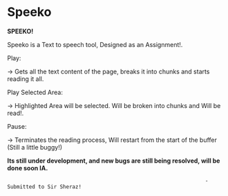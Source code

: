 # Speeko
**SPEEKO!**

Speeko is a Text to speech tool, Designed as an Assignment!.

Play:

  -> Gets all the text content of the page, breaks it into chunks and starts reading it all.

Play Selected Area:

  -> Highlighted Area will be selected. Will be broken into chunks and Will be read!.

Pause:

  -> Terminates the reading process, Will restart from the start of the buffer (Still a little buggy!)

  **Its still under development, and new bugs are still being resolved, will be done soon IA.**

                                                                    -Submitted to Sir Sheraz!

